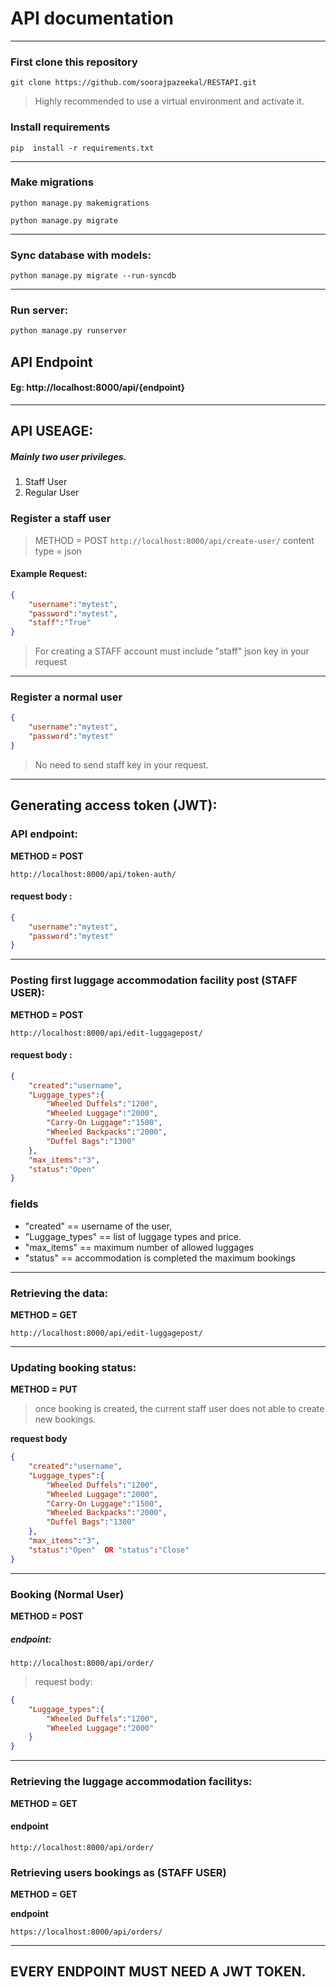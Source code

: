 # API documentation

------------


### First clone this repository
```shell
git clone https://github.com/soorajpazeekal/RESTAPI.git
```
> Highly recommended to use a virtual environment and activate it.


### Install requirements

```shell
pip  install -r requirements.txt
```

------------



### Make migrations
```shell
python manage.py makemigrations
```

```shell
python manage.py migrate
```


------------
### Sync database with models:
```shell
python manage.py migrate --run-syncdb
```

------------

### Run server:

```python
python manage.py runserver
```



## API Endpoint
#### Eg: http://localhost:8000/api/{endpoint}


------------



## API USEAGE:

##### Mainly two user privileges.
1. Staff User 
2. Regular User

### Register a staff user
> METHOD = POST
`http://localhost:8000/api/create-user/`
>content type = json
#### Example Request:
```json
{
	"username":"mytest",
	"password":"mytest",
	"staff":"True"
}
```
> For creating a STAFF account must include "staff" json key in your request


------------



### Register a normal user
```json
{
	"username":"mytest",
	"password":"mytest"
}
```
> No need to send staff key in your request.


------------



## Generating access token (JWT):
### API endpoint: 

**METHOD = POST**

`http://localhost:8000/api/token-auth/`

#### request body :
```json
{
	"username":"mytest",
	"password":"mytest"
}
```

------------



### Posting first  luggage accommodation facility post (STAFF USER):

**METHOD = POST**


`http://localhost:8000/api/edit-luggagepost/`
#### request body :


```json
{
	"created":"username",
	"Luggage_types":{
		"Wheeled Duffels":"1200",
		"Wheeled Luggage":"2000",
		"Carry-On Luggage":"1500",
		"Wheeled Backpacks":"2000",
		"Duffel Bags":"1300"
	},
	"max_items":"3",
	"status":"Open"  
}
```
###  **fields**
- "created" == username of the user,
- "Luggage_types" == list of luggage types and price.
- "max_items" == maximum number of allowed luggages
- "status" == accommodation is completed the maximum bookings
 

------------



### Retrieving the data:
**METHOD = GET**

`http://localhost:8000/api/edit-luggagepost/`


------------



### Updating booking status:
**METHOD = PUT**

> once booking is created, the current staff user does not able to create new bookings. 

**request body**

```json
{
	"created":"username",
	"Luggage_types":{
		"Wheeled Duffels":"1200",
		"Wheeled Luggage":"2000",
		"Carry-On Luggage":"1500",
		"Wheeled Backpacks":"2000",
		"Duffel Bags":"1300"
	},
	"max_items":"3",
	"status":"Open"  OR "status":"Close"
}
```

------------


### Booking (Normal User) 
**METHOD = POST**
##### endpoint:
`http://localhost:8000/api/order/`

> request body:

```json
{
	"Luggage_types":{
		"Wheeled Duffels":"1200",
		"Wheeled Luggage":"2000"
	}
}
```

------------




### Retrieving the  luggage accommodation facilitys:
**METHOD = GET**

#### endpoint

`http://localhost:8000/api/order/`

### Retrieving users bookings as (STAFF USER)

**METHOD = GET**

**endpoint**

`https://localhost:8000/api/orders/`


------------




## EVERY ENDPOINT MUST NEED A JWT TOKEN.  
